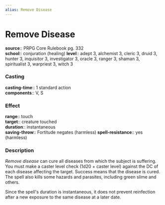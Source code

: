 ```yaml
---
alias: Remove Disease
---
```


# Remove Disease 

**source**:: PRPG Core Rulebook pg. 332  
**school**:: conjuration (healing)
**level**:: adept 3, alchemist 3, cleric 3, druid 3, hunter 3, inquisitor 3, investigator 3, oracle 3, ranger 3, shaman 3, spiritualist 3, warpriest 3, witch 3

### Casting 

**casting-time**:: 1 standard action  
**components**:: V, S

### Effect 

**range**:: touch  
**target**:: creature touched  
**duration**:: instantaneous  
**saving-throw**:: Fortitude negates (harmless)
**spell-resistance**:: yes (harmless)

### Description 

*Remove disease* can cure all diseases from which the subject is suffering. You must make a caster level check (1d20 + caster level) against the DC of each disease affecting the target. Success means that the disease is cured. The spell also kills some hazards and parasites, including green slime and others.  
  
Since the spell's duration is instantaneous, it does not prevent reinfection after a new exposure to the same disease at a later date.
